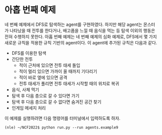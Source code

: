 # 아홉 번째 예제
네 번째 예제에서 DFS로 탐색하는 agent를 구현하였다. 하지만 해당 agent는 몬스터가 나타났을 때 전투를 한다거나, 배고픔을 느낄 때 음식을 먹는 등 탐색 이외의 행동은 전혀 수행하지 못한다. 아홉 번째 예제는 네 번째 예제의 심화 예제로, DFS에서 몇 가지 새로운 규칙을 적용한 규칙 기반의 agent이다. 이 agent에 추가된 규칙은 다음과 같다.

- DFS를 이용한 탐색
- 간단한 전투
    - 적이 근처에 있으면 전투 태세 돌입
    - 적이 멀리 있으면 가까이 올 때까지 기다리기
    - 적이 바로 옆에 있으면 공격
    - 전투 태세가 풀리면 전투 태세가 시작할 때의 위치로 복귀
- 음식, 사체 먹기
- 탐색 후 다음 층으로 갈 수 있다면 가기
- 탐색 후 다음 층으로 갈 수 없다면 숨겨진 공간 찾기
- 인게임 메세지 처리

이 예제를 실행하려면 다음 명령어를 터미널에서 입력하도록 하자.

```
(nle) ~/NCF2022$ python run.py --run agents.example9
```